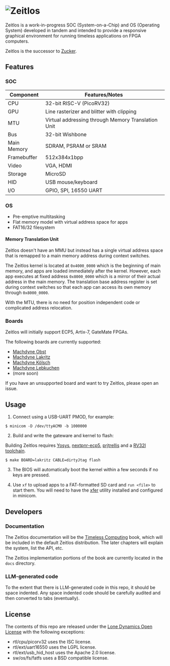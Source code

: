 # ![Zeitlos](https://github.com/machdyne/zeitlos/blob/bcca7d8a5dbba752f1f5e41afce82037e9b3b3ec/zeitlos.png)

Zeitlos is a work-in-progress SOC (System-on-a-Chip) and OS (Operating System) developed in tandem and intended to provide a responsive graphical environment for running timeless applications on FPGA computers.

Zeitlos is the successor to [Zucker](https://github.com/machdyne/zucker).

## Features

### SOC

| Component | Features/Notes |
|-----------|----------|
| CPU | 32-bit RISC-V (PicoRV32) |
| GPU | Line rasterizer and blitter with clipping |
| MTU | Virtual addressing through Memory Translation Unit |
| Bus | 32-bit Wishbone |
| Main Memory | SDRAM, PSRAM or SRAM |
| Framebuffer | 512x384x1bpp |
| Video | VGA, HDMI |
| Storage | MicroSD |
| HID | USB mouse/keyboard |
| I/O | GPIO, SPI, 16550 UART |

### OS

 - Pre-emptive multitasking
 - Flat memory model with virtual address space for apps
 - FAT16/32 filesystem

#### Memory Translation Unit

Zeitlos doesn't have an MMU but instead has a single virtual address space that is remapped to a main memory address during context switches.

The Zeitlos kernel is located at `0x4000_0000` which is the beginning of main memory, and apps are loaded immediately after the kernel. However, each app executes at fixed address `0x8000_0000` which is a mirror of their actual address in the main memory. The translation base address register is set during context switches so that each app can access its own memory through `0x8000_0000`.

With the MTU, there is no need for position independent code or complicated address relocation.

### Boards

Zeitlos will initially support ECP5, Artix-7, GateMate FPGAs.

The following boards are currently supported:

 - [Machdyne Obst](https://github.com/machdyne/obst)
 - [Machdyne Lakritz](https://github.com/machdyne/lakritz)
 - [Machdyne Kölsch](https://github.com/machdyne/kolsch)
 - [Machdyne Lebkuchen](https://github.com/machdyne/lebkuchen)
 - (more soon)

If you have an unsupported board and want to try Zeitlos, please open an issue.

## Usage

1. Connect using a USB-UART PMOD, for example:

```
$ minicom -D /dev/ttyACM0 -b 1000000
```

2. Build and write the gateware and kernel to flash:

Building Zeitlos requires [Yosys](https://github.com/YosysHQ/yosys), [nextpnr-ecp5](https://github.com/YosysHQ/nextpnr), [prjtrellis](https://github.com/YosysHQ/prjtrellis) and a [RV32I toolchain](https://github.com/YosysHQ/picorv32#building-a-pure-rv32i-toolchain).

```
$ make BOARD=lakritz CABLE=dirtyJtag flash
```

3. The BIOS will automatically boot the kernel within a few seconds if no keys are pressed.

4. Use `xf` to upload apps to a FAT-formatted SD card and `run <file>` to start them. You will need to have the [xfer](https://github.com/machdyne/xfer) utility installed and configured in minicom. 

## Developers

### Documentation

The Zeitlos documentation will be the [Timeless Computing](https://github.com/machdyne/tc) book, which will be included in the default Zeitlos distribution. The later chapters will explain the system, list the API, etc. 

The Zeitlos implementation portions of the book are currently located in the `docs` directory.

### LLM-generated code

To the extent that there is LLM-generated code in this repo, it should be space indented. Any space indented code should be carefully audited and then converted to tabs (eventually). 

## License

The contents of this repo are released under the [Lone Dynamics Open License](LICENSE.md) with the following exceptions:

- rtl/cpu/picorv32 uses the ISC license.
- rtl/ext/uart16550 uses the LGPL license.
- rtl/ext/usb\_hid\_host uses the Apache 2.0 license.
- sw/os/fs/fatfs uses a BSD compatible license.
